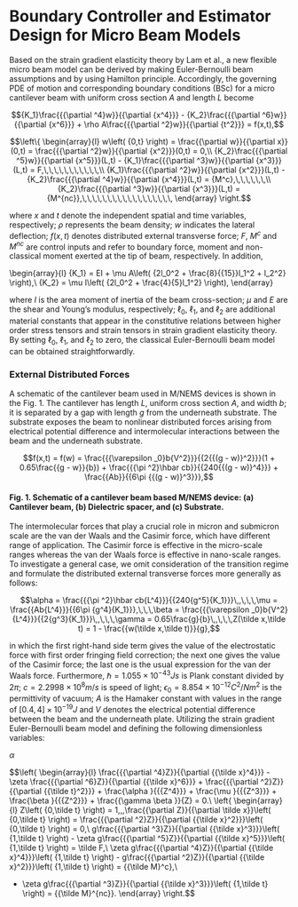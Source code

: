 # Boundary Controller and Estimator Design for Micro Beam Models

Based on the strain gradient elasticity theory by Lam et al., a new flexible micro beam model can be derived by making Euler-Bernoulli beam assumptions and by using Hamilton principle. Accordingly, the governing PDE of motion and corresponding boundary conditions (BSc) for a micro cantilever beam with uniform cross section $A$ and length $L$ become

$${K_1}\frac{{{\partial ^4}w}}{{\partial {x^4}}} - {K_2}\frac{{{\partial ^6}w}}{{\partial {x^6}}} + \rho A\frac{{{\partial ^2}w}}{{\partial {t^2}}} = f(x,t),$$

$$\left\{ \begin{array}{l}
w\left( {0,t} \right) = \frac{{\partial w}}{{\partial x}}(0,t) = \frac{{{\partial ^2}w}}{{\partial {x^2}}}(0,t) = 0,\\
{K_2}\frac{{{\partial ^5}w}}{{\partial {x^5}}}(L,t) - {K_1}\frac{{{\partial ^3}w}}{{\partial {x^3}}}(L,t) = F,\,\,\,\,\,\,\,\,\,\,\,\\
{K_1}\frac{{{\partial ^2}w}}{{\partial {x^2}}}(L,t) - {K_2}\frac{{{\partial ^4}w}}{{\partial {x^4}}}(L,t) = {M^c},\,\,\,\,\,\,\\
{K_2}\frac{{{\partial ^3}w}}{{\partial {x^3}}}(L,t) = {M^{nc}},\,\,\,\,\,\,\,\,\,\,\,\,\,\,\,\,\,\,
\end{array} \right.$$



where $x$ and $t$ denote the independent spatial and time variables, respectively; $\rho$ represents the beam density; $w$ indicates the lateral deflection; $f(x,t)$ denotes distributed external transverse force; $F$, $M^c$ and $M^{nc}$ are control inputs and refer to boundary force, moment and non-classical moment exerted at the tip of beam, respectively.  In addition,

\begin{array}{l}
{K_1} = EI + \mu A\left( {2l_0^2 + \frac{8}{{15}}l_1^2 + l_2^2} \right),\\
{K_2} = \mu I\left( {2l_0^2 + \frac{4}{5}l_1^2} \right),
\end{array}


where $I$ is the area moment of inertia of the beam cross-section; $\mu$ and $E$ are the shear and Young’s modulus, respectively; $\ell_0$,  $\ell_1$, and $\ell_2$ are additional material constants that appear in the constitutive relations between higher order stress tensors and strain tensors in strain gradient elasticity theory. By setting $\ell_0$, $\ell_1$, and $\ell_2$ to zero, the classical Euler-Bernoulli beam model can be obtained straightforwardly. 



### External Distributed Forces
A schematic of the cantilever beam used in M/NEMS devices is shown in the Fig. 1. The cantilever has length $L$, uniform cross section $A$, and width $b$; it is separated by a gap with length $g$ from the underneath substrate. The substrate exposes the beam to nonlinear distributed forces arising from electrical potential difference and intermolecular interactions between the beam and the underneath substrate.
 
$$f(x,t) = f(w) = \frac{{{\varepsilon _0}b{V^2}}}{{2{{(g - w)}^2}}}(1 + 0.65\frac{{g - w}}{b}) + \frac{{{\pi ^2}\hbar cb}}{{240{{(g - w)}^4}}} + \frac{{Ab}}{{6\pi {{(g - w)}^3}}},$$

#### Fig. 1. Schematic of a cantilever beam based M/NEMS device: (a) Cantilever beam, (b) Dielectric spacer, and (c) Substrate.

The intermolecular forces that play a crucial role in micron and submicron scale are the van der Waals and the Casimir force, which have different range of application. The Casimir force is effective in the micro-scale ranges whereas the van der Waals force is effective in nano-scale ranges. To investigate a general case, we omit consideration of the transition regime and formulate the distributed external transverse forces more generally as follows:
  
$$\alpha  = \frac{{{\pi ^2}\hbar cb{L^4}}}{{240{g^5}{K_1}}}\,,\,\,\,\mu  = \frac{{Ab{L^4}}}{{6\pi {g^4}{K_1}}},\,\,\,\beta  = \frac{{{\varepsilon _0}b{V^2}{L^4}}}{{2{g^3}{K_1}}}\,,\,\,\,\gamma  = 0.65\frac{g}{b}\,,\,\,\,Z(\tilde x,\tilde t) = 1 - \frac{{w(\tilde x,\tilde t)}}{g},$$



in which the first right-hand side term gives the value of the electrostatic force with first order fringing field correction; the next one gives the value of the Casimir force; the last one is the usual expression for the van der Waals force. Furthermore, $\hbar = 1.055\times 10^{-43}Js$ is Plank constant divided by $2\pi$; $c=2.2998\times 10^8 m/s$ is speed of light; $\epsilon_0=8.854\times 10^{-12}C^2/Nm^2$ is the permittivity of vacuum;  $A$ is the Hamaker constant with values in the range of $[0.4,4]\times 10^{-19}J$ and $V$ denotes the electrical potential difference between the beam and the underneath plate. Utilizing the strain gradient Euler-Bernoulli beam model and defining the following dimensionless variables:

$\alpha$


$$\left\{ \begin{array}{l}
\frac{{{\partial ^4}Z}}{{\partial {{\tilde x}^4}}} - \zeta \frac{{{\partial ^6}Z}}{{\partial {{\tilde x}^6}}} + \frac{{{\partial ^2}Z}}{{\partial {{\tilde t}^2}}} + \frac{\alpha }{{{Z^4}}} + \frac{\mu }{{{Z^3}}} + \frac{\beta }{{{Z^2}}} + \frac{{\gamma \beta }}{Z} = 0.\\
\left\{ \begin{array}{l}
Z\left( {0,\tilde t} \right) = 1,\,\,\frac{{\partial Z}}{{\partial \tilde x}}\left( {0,\tilde t} \right) = \frac{{{\partial ^2}Z}}{{\partial {{\tilde x}^2}}}\left( {0,\tilde t} \right) = 0,\\
g\frac{{{\partial ^3}Z}}{{\partial {{\tilde x}^3}}}\left( {1,\tilde t} \right) - \zeta g\frac{{{\partial ^5}Z}}{{\partial {{\tilde x}^5}}}\left( {1,\tilde t} \right) = \tilde F,\\
\zeta g\frac{{{\partial ^4}Z}}{{\partial {{\tilde x}^4}}}\left( {1,\tilde t} \right) - g\frac{{{\partial ^2}Z}}{{\partial {{\tilde x}^2}}}\left( {1,\tilde t} \right) = {{\tilde M}^c},\\
 - \zeta g\frac{{{\partial ^3}Z}}{{\partial {{\tilde x}^3}}}\left( {1,\tilde t} \right) = {{\tilde M}^{nc}}.
\end{array} \right.$$
